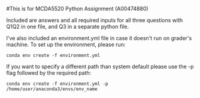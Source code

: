 #This is for MCDA5520 Python Assignment (A00474880)

Included are answers and all required inputs for all three questions with Q1Q2 in one file, and Q3 in a separate python file.

I've also included an environment.yml file in case it doesn't run on grader's machine. To set up the environment, please run:

    conda env create -f environment.yml
    
If you want to specify a different path than system default please use the -p flag followed by the required path:

    conda env create -f environment.yml -p /home/user/anaconda3/envs/env_name
